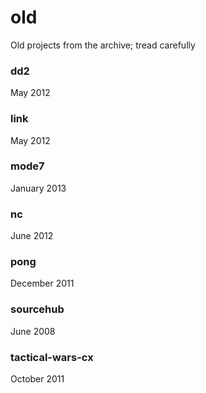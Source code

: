 # old
Old projects from the archive; tread carefully

### dd2
May 2012

### link
May 2012

### mode7
January 2013

### nc
June 2012

### pong
December 2011

### sourcehub
June 2008

### tactical-wars-cx
October 2011
